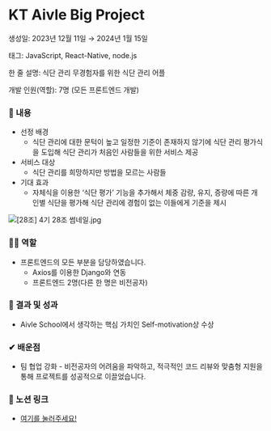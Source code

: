 # KT Aivle Big Project

생성일: 2023년 12월 11일 → 2024년 1월 15일

태그: JavaScript, React-Native, node.js

한 줄 설명: 식단 관리 무경험자를 위한 식단 관리 어플

개발 인원(역할): 7명 (모든 프론트엔드 개발)

### 📖 내용

- 선정 배경
    - 식단 관리에 대한 문턱이 높고 일정한 기준이 존재하지 않기에 식단 관리 평가식을 도입해 식단 관리가 처음인 사람들을 위한 서비스 제공
- 서비스 대상
    - 식단 관리를 희망하지만 방법을 모르는 사람들
- 기대 효과
    - 자체식을 이용한 ‘식단 평가’ 기능을 추가해서 체중 감량, 유지, 증량에 따른 개인별 식단을 평가해 식단 관리에 경험이 없는 이들에게 기준을 제시

![[28조] 4기 28조 썸네일.jpg](KT%20Aivle%20Big%20Project%2017e6aedfa558401092eadd4635bbe8ae/28%25EC%25A1%25B0_4%25EA%25B8%25B0_28%25EC%25A1%25B0_%25EC%258D%25B8%25EB%2584%25A4%25EC%259D%25BC.jpg)

### 🙋‍♂️ 역할

- 프론트엔드의 모든 부분을 담당하였습니다.
    - Axios를 이용한 Django와 연동
    - 프론트엔드 2명(다른 한 명은 비전공자)

### 🎯 결과 및 성과

- Aivle School에서 생각하는 핵심 가치인 Self-motivation상 수상

### ✔ 배운점

- 팀 협업 강화 - 비전공자의 어려움을 파악하고, 적극적인 코드 리뷰와 맞춤형 지원을 통해 프로젝트를 성공적으로 이끌었습니다.

### 🚩 노션 링크

- [여기를 눌러주세요!](https://www.notion.so/735d3293bf654671949b046bd05229b6?pvs=21)
